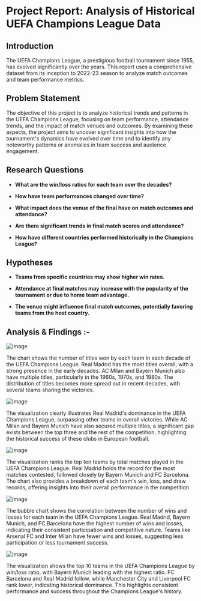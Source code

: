 # Project Report: Analysis of Historical UEFA Champions League Data

## Introduction

The UEFA Champions League, a prestigious football tournament since 1955, has evolved significantly over the years. This report uses a comprehensive dataset from its inception to 2022-23 season to analyze match outcomes and team performance metrics.

## Problem Statement

The objective of this project is to analyze historical trends and patterns in the UEFA Champions League, focusing on team performance, attendance trends, and the impact of match venues and outcomes. By examining these aspects, the project aims to uncover significant insights into how the tournament's dynamics have evolved over time and to identify any noteworthy patterns or anomalies in team success and audience engagement.

## Research Questions

- **What are the win/loss ratios for each team over the decades?**

- **How have team performances changed over time?**
  
- **What impact does the venue of the final have on match outcomes and attendance?**
  
- **Are there significant trends in final match scores and attendance?**

- **How have different countries performed historically in the Champions League?**
 

## Hypotheses

- **Teams from specific countries may show higher win rates.**

- **Attendance at final matches may increase with the popularity of the tournament or due to home team advantage.**
  
- **The venue might influence final match outcomes, potentially favoring teams from the host country.**


 ## Analysis & Findings :- 
![image](https://github.com/user-attachments/assets/3662f2aa-02d5-4f4a-ac3b-4b0e86c0f214)

The chart shows the number of titles won by each team in each decade of the UEFA Champions League. Real Madrid has the most titles overall, with a strong presence in the early decades. AC Milan and Bayern Munich also have multiple titles, particularly in the 1960s, 1970s, and 1980s. The distribution of titles becomes more spread out in recent decades, with several teams sharing the victories.

![image](https://github.com/user-attachments/assets/c458ec6e-d951-44da-9e95-77923410b043)

The visualization clearly illustrates Real Madrid's dominance in the UEFA Champions League, surpassing other teams in overall victories. While AC Milan and Bayern Munich have also secured multiple titles, a significant gap exists between the top three and the rest of the competition, highlighting the historical success of these clubs in European football.

![image](https://github.com/user-attachments/assets/7f5a7d0e-ec85-425b-b175-4acb324d4548)

The visualization ranks the top ten teams by total matches played in the UEFA Champions League. Real Madrid holds the record for the most matches contested, followed closely by Bayern Munich and FC Barcelona. The chart also provides a breakdown of each team's win, loss, and draw records, offering insights into their overall performance in the competition.

![image](https://github.com/user-attachments/assets/4dbddc6f-2485-4412-8489-d0d10a10fb4a)

The bubble chart shows the correlation between the number of wins and losses for each team in the UEFA Champions League. Real Madrid, Bayern Munich, and FC Barcelona have the highest number of wins and losses, indicating their consistent participation and competitive nature. Teams like Arsenal FC and Inter Milan have fewer wins and losses, suggesting less participation or less tournament success.


 ![image](https://github.com/user-attachments/assets/209a4c43-ec49-4084-8de1-feb4cdd03076)

 The visualization shows the top 10 teams in the UEFA Champions League by win/loss ratio, with Bayern Munich leading with the highest ratio. FC Barcelona and Real Madrid follow, while Manchester City and Liverpool FC rank lower, indicating historical dominance. This highlights consistent performance and success throughout the Champions League's history.

